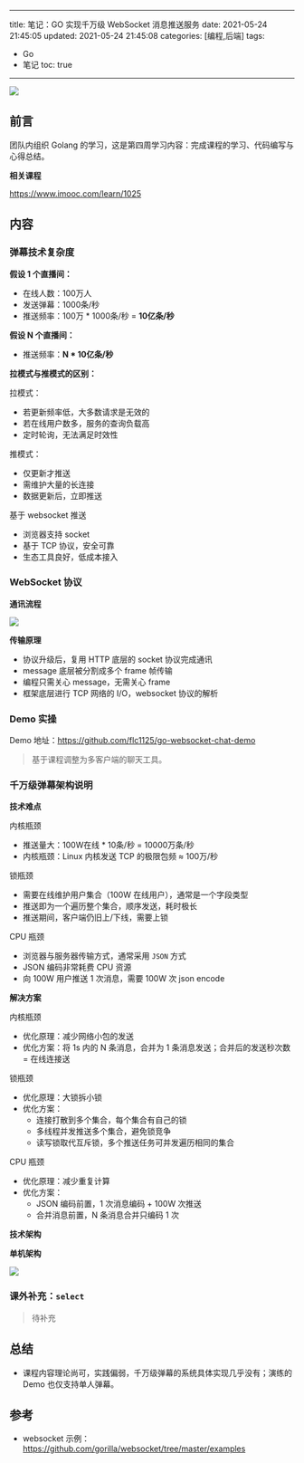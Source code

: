 ----
title: 笔记：GO 实现千万级 WebSocket 消息推送服务
date: 2021-05-24 21:45:05
updated: 2021-05-24 21:45:08
categories: [编程,后端]
tags: 
- Go
- 笔记
toc: true
----

![](https://s.flc.io/2021-05-28-00-06-23.png)
## 前言

团队内组织 Golang 的学习，这是第四周学习内容：完成课程的学习、代码编写与心得总结。

**相关课程**

https://www.imooc.com/learn/1025

## 内容

### 弹幕技术复杂度

**假设 1 个直播间：**

- 在线人数：100万人
- 发送弹幕：1000条/秒
- 推送频率：100万 * 1000条/秒 = **10亿条/秒**

<!-- more -->

**假设 N 个直播间：**

- 推送频率：**N * 10亿条/秒**

**拉模式与推模式的区别：**

拉模式：

- 若更新频率低，大多数请求是无效的
- 若在线用户数多，服务的查询负载高
- 定时轮询，无法满足时效性

推模式：

- 仅更新才推送
- 需维护大量的长连接
- 数据更新后，立即推送

基于 websocket 推送

- 浏览器支持 socket
- 基于 TCP 协议，安全可靠
- 生态工具良好，低成本接入

### WebSocket 协议

**通讯流程**

![](https://s.flc.io/2021-05-24-22-49-43.png)

**传输原理**

- 协议升级后，复用 HTTP 底层的 socket 协议完成通讯
- message 底层被分割成多个 frame 帧传输
- 编程只需关心 message，无需关心 frame
- 框架底层进行 TCP 网络的 I/O，websocket 协议的解析

### Demo 实操

Demo 地址：https://github.com/flc1125/go-websocket-chat-demo

> 基于课程调整为多客户端的聊天工具。


### 千万级弹幕架构说明

**技术难点**

内核瓶颈

- 推送量大：100W在线 * 10条/秒 = 10000万条/秒
- 内核瓶颈：Linux 内核发送 TCP 的极限包频 ≈ 100万/秒

锁瓶颈

- 需要在线维护用户集合（100W 在线用户），通常是一个字段类型
- 推送即为一个遍历整个集合，顺序发送，耗时极长
- 推送期间，客户端仍旧上/下线，需要上锁

CPU 瓶颈

- 浏览器与服务器传输方式，通常采用 `JSON` 方式
- JSON 编码非常耗费 CPU 资源
- 向 100W 用户推送 1 次消息，需要 100W 次 json encode

**解决方案**

内核瓶颈

- 优化原理：减少网络小包的发送
- 优化方案：将 1s 内的 N 条消息，合并为 1 条消息发送；合并后的发送秒次数 = 在线连接送

锁瓶颈

- 优化原理：大锁拆小锁
- 优化方案：
  - 连接打散到多个集合，每个集合有自己的锁
  - 多线程并发推送多个集合，避免锁竞争
  - 读写锁取代互斥锁，多个推送任务可并发遍历相同的集合

CPU 瓶颈

- 优化原理：减少重复计算
- 优化方案：
  - JSON 编码前置，1 次消息编码 + 100W 次推送
  - 合并消息前置，N 条消息合并只编码 1 次

**技术架构**

**单机架构**

![](https://s.flc.io/2021-05-28-00-13-42.png)

### 课外补充：`select`

> 待补充

## 总结

- 课程内容理论尚可，实践偏弱，千万级弹幕的系统具体实现几乎没有；演练的 Demo 也仅支持单人弹幕。

## 参考

- websocket 示例：https://github.com/gorilla/websocket/tree/master/examples